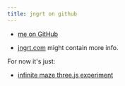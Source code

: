 ```yaml
---
title: jngrt on github
---
```


* [me on GitHub](https://github.com/jngrt/)  

* [jngrt.com](http://jngrt.com) might contain more info.  
  
For now it's just:  

* [infinite maze three.js experiment](http://jngrt.github.com/infinite_maze_three.js)  
